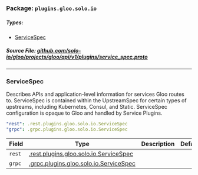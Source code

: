 <!-- Code generated by solo-kit. DO NOT EDIT. -->

### Package: `plugins.gloo.solo.io` 
##### Types:


- [ServiceSpec](#ServiceSpec)
  



##### Source File: [github.com/solo-io/gloo/projects/gloo/api/v1/plugins/service_spec.proto](https://github.com/solo-io/gloo/blob/master/projects/gloo/api/v1/plugins/service_spec.proto)





---
### <a name="ServiceSpec">ServiceSpec</a>

 
Describes APIs and application-level information for services
Gloo routes to. ServiceSpec is contained within the UpstreamSpec for certain types
of upstreams, including Kubernetes, Consul, and Static.
ServiceSpec configuration is opaque to Gloo and handled by Service Plugins.

```yaml
"rest": .rest.plugins.gloo.solo.io.ServiceSpec
"grpc": .grpc.plugins.gloo.solo.io.ServiceSpec

```

| Field | Type | Description | Default |
| ----- | ---- | ----------- |----------- | 
| `rest` | [.rest.plugins.gloo.solo.io.ServiceSpec](rest/rest.proto.sk.md#ServiceSpec) |  |  |
| `grpc` | [.grpc.plugins.gloo.solo.io.ServiceSpec](grpc/grpc.proto.sk.md#ServiceSpec) |  |  |





<!-- Start of HubSpot Embed Code -->
<script type="text/javascript" id="hs-script-loader" async defer src="//js.hs-scripts.com/5130874.js"></script>
<!-- End of HubSpot Embed Code -->

